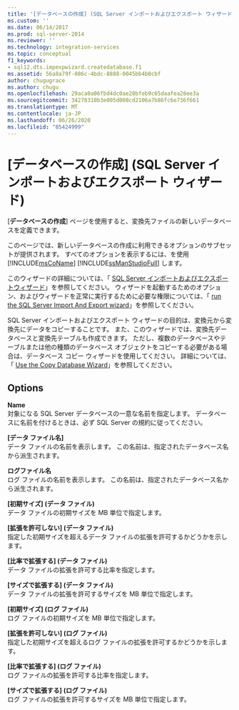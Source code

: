 ```yaml
---
title: '[データベースの作成] (SQL Server インポートおよびエクスポート ウィザード) | Microsoft Docs'
ms.custom: ''
ms.date: 06/14/2017
ms.prod: sql-server-2014
ms.reviewer: ''
ms.technology: integration-services
ms.topic: conceptual
f1_keywords:
- sql12.dts.impexpwizard.createdatabase.f1
ms.assetid: 56a8a79f-086c-4bdc-8888-0045bb4b0cbf
author: chugugrace
ms.author: chugu
ms.openlocfilehash: 29aca0a06fbd4dc0ae28bfeb9c65daafea28ee3a
ms.sourcegitcommit: 34278310b3e005d008cd2106a7b86fc6e736f661
ms.translationtype: MT
ms.contentlocale: ja-JP
ms.lasthandoff: 06/26/2020
ms.locfileid: "85424999"
---
```

# <a name="create-database-sql-server-import-and-export-wizard"></a>[データベースの作成] (SQL Server インポートおよびエクスポート ウィザード)
  [**データベースの作成**] ページを使用すると、変換先ファイルの新しいデータベースを定義できます。  
  
 このページでは、新しいデータベースの作成に利用できるオプションのサブセットが提供されます。 すべてのオプションを表示するには、を使用 [!INCLUDE[msCoName](../../includes/msconame-md.md)] [!INCLUDE[ssManStudioFull](../../includes/ssmanstudiofull-md.md)] します。  
  
 このウィザードの詳細については、「 [SQL Server インポートおよびエクスポートウィザード](import-and-export-data-with-the-sql-server-import-and-export-wizard.md)」を参照してください。 ウィザードを起動するためのオプション、およびウィザードを正常に実行するために必要な権限については、「 [run the SQL Server Import And Export wizard](start-the-sql-server-import-and-export-wizard.md)」を参照してください。  
  
 SQL Server インポートおよびエクスポート ウィザードの目的は、変換元から変換先にデータをコピーすることです。 また、このウィザードでは、変換先データベースと変換先テーブルも作成できます。 ただし、複数のデータベースやテーブルまたは他の種類のデータベース オブジェクトをコピーする必要がある場合は、データベース コピー ウィザードを使用してください。 詳細については、「 [Use the Copy Database Wizard](../../relational-databases/databases/use-the-copy-database-wizard.md)」を参照してください。  
  
## <a name="options"></a>Options  
 **Name**  
 対象になる SQL Server データベースの一意な名前を指定します。 データベースに名前を付けるときは、必ず SQL Server の規約に従ってください。  
  
 **[データ ファイル名]**  
 データ ファイルの名前を表示します。 この名前は、指定されたデータベース名から派生されます。  
  
 **ログファイル名**  
 ログ ファイルの名前を表示します。 この名前は、指定されたデータベース名から派生されます。  
  
 **[初期サイズ] (データ ファイル)**  
 データ ファイルの初期サイズを MB 単位で指定します。  
  
 **[拡張を許可しない] (データ ファイル)**  
 指定した初期サイズを超えるデータ ファイルの拡張を許可するかどうかを示します。  
  
 **[比率で拡張する] (データ ファイル)**  
 データ ファイルの拡張を許可する比率を指定します。  
  
 **[サイズで拡張する] (データ ファイル)**  
 データ ファイルの拡張を許可するサイズを MB 単位で指定します。  
  
 **[初期サイズ] (ログ ファイル)**  
 ログ ファイルの初期サイズを MB 単位で指定します。  
  
 **[拡張を許可しない] (ログ ファイル)**  
 指定した初期サイズを超えるログ ファイルの拡張を許可するかどうかを示します。  
  
 **[比率で拡張する] (ログ ファイル)**  
 ログ ファイルの拡張を許可する比率を指定します。  
  
 **[サイズで拡張する] (ログ ファイル)**  
 ログ ファイルの拡張を許可するサイズを MB 単位で指定します。  
  
  
